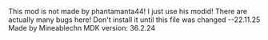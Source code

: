This mod is not made by phantamanta44! I just use his modid!
There are actually many bugs here! Don't install it until this file was changed --22.11.25
Made by Mineablechn
MDK version: 36.2.24
